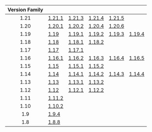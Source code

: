 | Version Family | | | | | |
|:---:|---|---|---|---|---|
| 1.21 | [1.21.1](https://github.com/BaldGang/spigot-build/releases/download/20250516/spigot-1.21.1.jar) | [1.21.3](https://github.com/BaldGang/spigot-build/releases/download/20250516/spigot-1.21.3.jar) | [1.21.4](https://github.com/BaldGang/spigot-build/releases/download/20250516/spigot-1.21.4.jar) | [1.21.5](https://github.com/BaldGang/spigot-build/releases/download/20250516/spigot-1.21.5.jar) | |
| 1.20 | [1.20.1](https://github.com/BaldGang/spigot-build/releases/download/20250516/spigot-1.20.1.jar) | [1.20.2](https://github.com/BaldGang/spigot-build/releases/download/20250516/spigot-1.20.2.jar) | [1.20.4](https://github.com/BaldGang/spigot-build/releases/download/20250516/spigot-1.20.4.jar) | [1.20.6](https://github.com/BaldGang/spigot-build/releases/download/20250516/spigot-1.20.6.jar) | |
| 1.19 | [1.19](https://github.com/BaldGang/spigot-build/releases/download/20250516/spigot-1.19.jar) | [1.19.1](https://github.com/BaldGang/spigot-build/releases/download/20250516/spigot-1.19.1.jar) | [1.19.2](https://github.com/BaldGang/spigot-build/releases/download/20250516/spigot-1.19.2.jar) | [1.19.3](https://github.com/BaldGang/spigot-build/releases/download/20250516/spigot-1.19.3.jar) | [1.19.4](https://github.com/BaldGang/spigot-build/releases/download/20250516/spigot-1.19.4.jar) |
| 1.18 | [1.18](https://github.com/BaldGang/spigot-build/releases/download/20250516/spigot-1.18.jar) | [1.18.1](https://github.com/BaldGang/spigot-build/releases/download/20250516/spigot-1.18.1.jar) | [1.18.2](https://github.com/BaldGang/spigot-build/releases/download/20250516/spigot-1.18.2.jar) | | |
| 1.17 | [1.17](https://github.com/BaldGang/spigot-build/releases/download/20250516/spigot-1.17.jar) | [1.17.1](https://github.com/BaldGang/spigot-build/releases/download/20250516/spigot-1.17.1.jar) | | | |
| 1.16 | [1.16.1](https://github.com/BaldGang/spigot-build/releases/download/20250516/spigot-1.16.1.jar) | [1.16.2](https://github.com/BaldGang/spigot-build/releases/download/20250516/spigot-1.16.2.jar) | [1.16.3](https://github.com/BaldGang/spigot-build/releases/download/20250516/spigot-1.16.3.jar) | [1.16.4](https://github.com/BaldGang/spigot-build/releases/download/20250516/spigot-1.16.4.jar) | [1.16.5](https://github.com/BaldGang/spigot-build/releases/download/20250516/spigot-1.16.5.jar) |
| 1.15 | [1.15](https://github.com/BaldGang/spigot-build/releases/download/20250516/spigot-1.15.jar) | [1.15.1](https://github.com/BaldGang/spigot-build/releases/download/20250516/spigot-1.15.1.jar) | [1.15.2](https://github.com/BaldGang/spigot-build/releases/download/20250516/spigot-1.15.2.jar) | | |
| 1.14 | [1.14](https://github.com/BaldGang/spigot-build/releases/download/20250516/spigot-1.14.jar) | [1.14.1](https://github.com/BaldGang/spigot-build/releases/download/20250516/spigot-1.14.1.jar) | [1.14.2](https://github.com/BaldGang/spigot-build/releases/download/20250516/spigot-1.14.2.jar) | [1.14.3](https://github.com/BaldGang/spigot-build/releases/download/20250516/spigot-1.14.3.jar) | [1.14.4](https://github.com/BaldGang/spigot-build/releases/download/20250516/spigot-1.14.4.jar) |
| 1.13 | [1.13](https://github.com/BaldGang/spigot-build/releases/download/20250516/spigot-1.13.jar) | [1.13.1](https://github.com/BaldGang/spigot-build/releases/download/20250516/spigot-1.13.1.jar) | [1.13.2](https://github.com/BaldGang/spigot-build/releases/download/20250516/spigot-1.13.2.jar) | | |
| 1.12 | [1.12](https://github.com/BaldGang/spigot-build/releases/download/20250516/spigot-1.12.jar) | [1.12.1](https://github.com/BaldGang/spigot-build/releases/download/20250516/spigot-1.12.1.jar) | [1.12.2](https://github.com/BaldGang/spigot-build/releases/download/20250516/spigot-1.12.2.jar) | | |
| 1.11 | [1.11.2](https://github.com/BaldGang/spigot-build/releases/download/20250516/spigot-1.11.2.jar) | | | | |
| 1.10 | [1.10.2](https://github.com/BaldGang/spigot-build/releases/download/20250516/spigot-1.10.2.jar) | | | | |
| 1.9 | [1.9.4](https://github.com/BaldGang/spigot-build/releases/download/20250516/spigot-1.9.4.jar) | | | | |
| 1.8 | [1.8.8](https://github.com/BaldGang/spigot-build/releases/download/20250516/spigot-1.8.8.jar) | | | | |
